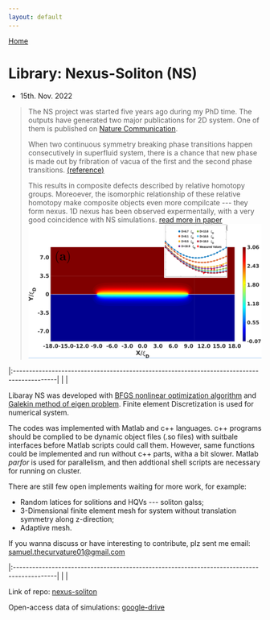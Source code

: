```yaml
---
layout: default
---
```


[Home](./)

# Library: Nexus-Soliton (NS)

- 15th. Nov. 2022

> The NS project was started five years ago during my PhD time. The outputs have generated two major publications for 2D system. One of them is published on [Nature Communication](https://www.nature.com/articles/s41467-018-08204-8).
>
> When two continuous symmetry breaking phase transitions happen consecutively in superfluid system, there is a chance that new phase is made out by fribration of vacua of the first and the second phase transitions. [(reference)](https://journals.aps.org/prresearch/abstract/10.1103/PhysRevResearch.2.023263)
>
> This results in composite defects described by relative homotopy groups. Moreoever, the isomorphic relationship of these relative homotopy make composite objects even more compilcate --- they form nexus.
> 1D nexus has been observed expermentally, with a very good coincidence with NS simulations. [read more in paper](https://journals.aps.org/prresearch/abstract/10.1103/PhysRevResearch.2.043356)
![NS](./assets/img/NS.png)

|:-------------------------------------------------------------------------------------------|
|                                                                                            |

Libaray NS was developed with [BFGS nonlinear optimization algorithm](https://en.wikipedia.org/wiki/Broyden–Fletcher–Goldfarb–Shanno_algorithm) and [Galekin method of eigen problem](https://en.wikipedia.org/wiki/Galerkin_method). Finite element Discretization is used for numerical system.

The codes was implemented with Matlab and c++ languages. c++ programs should be complied to be dynamic object files (.so files) with suitbale interfaces before Matlab scripts could call them. However, same functions could be implemented and run without c++ parts, witha a bit slower. Matlab _parfor_ is used for parallelism, and then addtional shell scripts are necessary for running on cluster.

There are still few open implements waiting for more work, for example:
* Random latices for solitions and HQVs --- soliton galss;
* 3-Dimensional finite element mesh for system without translation symmetry along z-direction;
* Adaptive mesh.

If you wanna discuss or have interesting to contribute, plz sent me email: samuel.thecurvature01@gmail.com 

|:-------------------------------------------------------------------------------------------|
|                                                                                            |

Link of repo: [nexus-soliton](https://github.com/Quank-hpc/nexus-soliton)

Open-access data of simulations: [google-drive](https://drive.google.com/file/d/13HOa6kd4vHR0ovrWwttvR5hLMJpFJDXU/view?usp=sharing)
